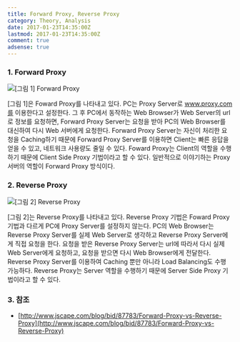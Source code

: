 ```yaml
---
title: Forward Proxy, Reverse Proxy
category: Theory, Analysis
date: 2017-01-23T14:35:00Z
lastmod: 2017-01-23T14:35:00Z
comment: true
adsense: true
---
```


### 1. Forward Proxy

![[그림 1] Forward Proxy]({{site.baseurl}}/images/theory_analysis/Forward_Proxy_Reverse_Proxy/Forward_Proxy.PNG)

[그림 1]은 Foward Proxy를 나타내고 있다. PC는 Proxy Server로 www.proxy.com를 이용한다고 설정한다. 그 후 PC에서 동작하는 Web Browser가 Web Server의 url로 정보를 요청하면, Forward Proxy Server는 요청을 받아 PC의 Web Browser를 대신하여 다시 Web 서버에게 요청한다. Forward Proxy Server는 자신이 처리한 요청을 Caching하기 때문에 Forward Proxy Server를 이용하면 Client는 빠른 응답을 얻을 수 있고, 네트워크 사용량도 줄일 수 있다. Foward Proxy는 Client의 역할을 수행하기 때문에 Client Side Proxy 기법이라고 할 수 있다. 일반적으로 이야기하는 Proxy 서버의 역할이 Forward Proxy 방식이다.

### 2. Reverse Proxy

![[그림 2] Reverse Proxy]({{site.baseurl}}/images/theory_analysis/Forward_Proxy_Reverse_Proxy/Reverse_Proxy.PNG)

[그림 2]는 Reverse Proxy를 나타내고 있다. Reverse Proxy 기법은 Foward Proxy 기법과 다르게 PC에 Proxy Server를 설정하지 않는다. PC의 Web Browser는 Reverse Proxy Server를 실제 Web Server로 생각하고 Reverse Proxy Server에게 직접 요청을 한다. 요청을 받은 Reverse Proxy Server는 url에 따라서 다시 실제 Web Server에게 요청하고, 요청을 받으면 다시 Web Browser에게 전달한다. Reverse Proxy Server를 이용하여 Caching 뿐만 아니라 Load Balancing도 수행 가능하다. Reverse Proxy는 Server 역할을 수행하기 때문에 Server Side Proxy 기법이라고 할 수 있다.

### 3. 참조

* [http://www.jscape.com/blog/bid/87783/Forward-Proxy-vs-Reverse-Proxy](http://www.jscape.com/blog/bid/87783/Forward-Proxy-vs-Reverse-Proxy)
